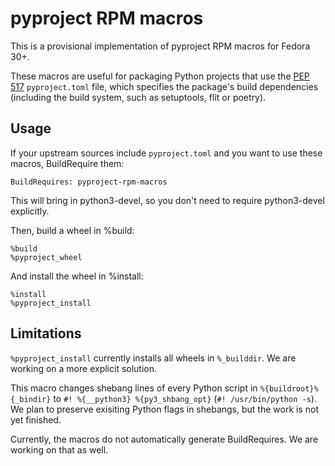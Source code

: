 pyproject RPM macros
====================

This is a provisional implementation of pyproject RPM macros for Fedora 30+.

These macros are useful for packaging Python projects that use the [PEP 517] `pyproject.toml` file, which specifies the package's build dependencies (including the build system, such as setuptools, flit or poetry).

[PEP 517]: https://www.python.org/dev/peps/pep-0517/


Usage
-----

If your upstream sources include `pyproject.toml` and you want to use these macros, BuildRequire them:

    BuildRequires: pyproject-rpm-macros

This will bring in python3-devel, so you don't need to require python3-devel explicitly.

Then, build a wheel in %build:

    %build
    %pyproject_wheel

And install the wheel in %install:

    %install
    %pyproject_install


Limitations
-----------

`%pyproject_install` currently installs all wheels in `%_builddir`. We are working on a more explicit solution.

This macro changes shebang lines of every Python script in `%{buildroot}%{_bindir}` to `#! %{__python3} %{py3_shbang_opt}` (`#! /usr/bin/python -s`).
We plan to preserve exisiting Python flags in shebangs, but the work is not yet finished.

Currently, the macros do not automatically generate BuildRequires. We are working on that as well.

